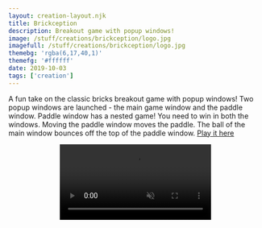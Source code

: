 ```yaml
---
layout: creation-layout.njk
title: Brickception
description: Breakout game with popup windows!
image: /stuff/creations/brickception/logo.jpg
imagefull: /stuff/creations/brickception/logo.jpg
themebg: 'rgba(6,17,40,1)'
themefg: '#ffffff'
date: 2019-10-03
tags: ['creation']
---
```


<style>
video {
   display: block;
   max-width: 320px;
   margin: 0 auto;
}
</style>

A fun take on the classic bricks breakout game with popup windows! Two popup windows are launched - the main game window and the paddle window. Paddle window has a nested game! You need to win in both the windows. Moving the paddle window moves the paddle. The ball of the main window bounces off the top of the paddle window. [Play it here](https://brickception.xyz/)

<figure>
   <video autoplay="" muted="" playsinline="" loop="" src="/stuff/creations/brickception/clip1.mp4"></video>
</figure>
